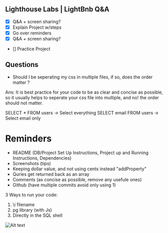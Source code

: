 ## Lighthouse Labs | LightBnb Q&A 

* [x] Q&A + screen sharing?
* [x] Explain Project w/steps
* [x] Go over reminders
* [x] Q&A + screen sharing?
* [] Practice Project


## Questions

- Should I be seperating my css in multiple files, if so, does the order matter ?

Ans: It is best practice for your code to be as clear and concise as possible, so it usually helps
to seperate your css file into multiple, and no! the order should not matter. 

SELECT * FROM users -> Select everything
SELECT email FROM users -> Select email only

# Reminders

- README (DB/Project Set Up Instructions, Project up and Running Instructions, Dependencies)
- Screenshots (tips)
- Keeping dollar value, and not using cents instead "addProperty"
- Quries get returned back as an array
- Comments (as concise as possible, remove any usefule ones)
- Github (have multiple commits avoid only using 1)

3 Ways to run your code: 
1. \i filename
2. pg library (with Js)
3. Directly in the SQL shell

![Alt text](https://cdn.britannica.com/36/123536-050-95CB0C6E/Variety-fruits-vegetables.jpg "Optional title")